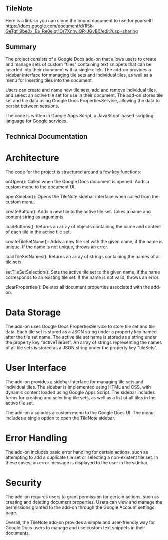 ## TileNote

Here is a link so you can clone the bound document to use for yourself!
https://docs.google.com/document/d/1l5k-GeTgf_8be0x_Ea_Re0elqt1Or7XnnvlQR-JGvB0/edit?usp=sharing

## Summary

The project consists of a Google Docs add-on that allows users to create and manage sets of custom "tiles" containing text snippets that can be inserted into their document with a single click. The add-on provides a sidebar interface for managing tile sets and individual tiles, as well as a menu for inserting tiles into the document.

Users can create and name new tile sets, add and remove individual tiles, and select an active tile set for use in their document. The add-on stores tile set and tile data using Google Docs PropertiesService, allowing the data to persist between sessions.

The code is written in Google Apps Script, a JavaScript-based scripting language for Google services.

## Technical Documentation

# Architecture

The code for the project is structured around a few key functions:

onOpen(): Called when the Google Docs document is opened. Adds a custom menu to the document UI.

openSidebar(): Opens the TileNote sidebar interface when called from the custom menu.

createButton(): Adds a new tile to the active tile set. Takes a name and content string as arguments.

loadButtons(): Returns an array of objects containing the name and content of each tile in the active tile set.

createTileSetName(): Adds a new tile set with the given name, if the name is unique. If the name is not unique, throws an error.

loadTileSetNames(): Returns an array of strings containing the names of all tile sets.

setTileSetSelection(): Sets the active tile set to the given name, if the name corresponds to an existing tile set. If the name is not valid, throws an error.

clearProperties(): Deletes all document properties associated with the add-on.

# Data Storage

The add-on uses Google Docs PropertiesService to store tile set and tile data. Each tile set is stored as a JSON string under a property key named after the tile set name. The active tile set name is stored as a string under the property key "activeTileSet". An array of strings representing the names of all tile sets is stored as a JSON string under the property key "tileSets".

# User Interface

The add-on provides a sidebar interface for managing tile sets and individual tiles. The sidebar is implemented using HTML and CSS, with dynamic content loaded using Google Apps Script. The sidebar includes forms for creating and selecting tile sets, as well as a list of all tiles in the active tile set.

The add-on also adds a custom menu to the Google Docs UI. The menu includes a single option to open the TileNote sidebar.

# Error Handling

The add-on includes basic error handling for certain actions, such as attempting to add a duplicate tile set or selecting a non-existent tile set. In these cases, an error message is displayed to the user in the sidebar.

# Security

The add-on requires users to grant permission for certain actions, such as creating and deleting document properties. Users can view and manage the permissions granted to the add-on through the Google Account settings page.

Overall, the TileNote add-on provides a simple and user-friendly way for Google Docs users to manage and use custom text snippets in their documents.
